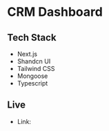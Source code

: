# CRM Dashboard

## Tech Stack

- Next.js
- Shandcn UI
- Tailwind CSS
- Mongoose
- Typescript

## Live

- Link:
